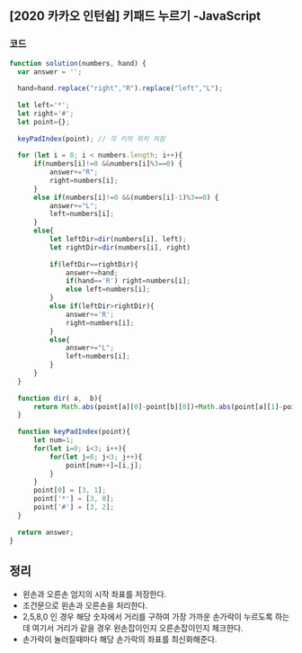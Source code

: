 

##  [2020 카카오 인턴쉽] 키패드 누르기 -JavaScript


### 코드

```javascript
function solution(numbers, hand) {
  var answer = '';
  
  hand=hand.replace("right","R").replace("left","L");
  
  let left='*';
  let right='#';
  let point={};
  
  keyPadIndex(point); // 각 키의 위치 저장
  
  for (let i = 0; i < numbers.length; i++){
      if(numbers[i]!=0 &&numbers[i]%3==0) {
          answer+="R";
          right=numbers[i];
      }
      else if(numbers[i]!=0 &&(numbers[i]-1)%3==0) {
          answer+="L";
          left=numbers[i];
      }
      else{
          let leftDir=dir(numbers[i], left);
          let rightDir=dir(numbers[i], right)
          
          if(leftDir==rightDir){
              answer+=hand;
              if(hand=='R') right=numbers[i];
              else left=numbers[i];
          }
          else if(leftDir>rightDir){
              answer+='R';
              right=numbers[i];
          }
          else{
              answer+="L";
              left=numbers[i];
          }
      }
  }
  
  function dir( a,  b){
      return Math.abs(point[a][0]-point[b][0])+Math.abs(point[a][1]-point[b][1]);
  }
  
  function keyPadIndex(point){
      let num=1;
      for(let i=0; i<3; i++){
          for(let j=0; j<3; j++){
              point[num++]=[i,j];
          }
      }
      point[0] = [3, 1];
      point['*'] = [3, 0];
      point['#'] = [3, 2];
  }
  
  return answer;
}


```
## 정리

- 왼손과 오른손 엄지의 시작 좌표를 저장한다.
- 조건문으로 왼손과 오른손을 처리한다.
- 2,5,8,0 인 경우 해당 숫자에서 거리를 구하여 가장 가까운 손가락이 누르도록 하는데 여기서 거리가 같을 경우 왼손잡이인지 오른손잡이인지 체크한다.
- 손가락이 눌러질때마다 해당 손가락의 좌표를 최신화해준다.
